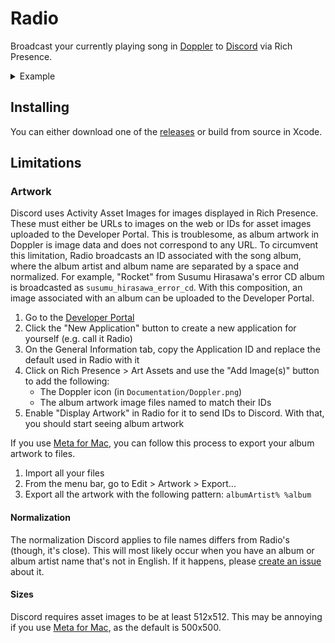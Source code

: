 # Radio

Broadcast your currently playing song in [Doppler](https://brushedtype.co/doppler/) to [Discord](https://discord.com/) via Rich Presence.

<details>
  <summary>Example</summary>
  
  <img src="Documentation/example.png">
</details>

## Installing

You can either download one of the [releases](https://github.com/KyleErhabor/Radio/releases) or build from source in Xcode.

## Limitations

### Artwork

Discord uses Activity Asset Images for images displayed in Rich Presence. These must either be URLs to images on the web or IDs for asset images uploaded to the Developer Portal. This is troublesome, as album artwork in Doppler is image data and does not correspond to any URL. To circumvent this limitation, Radio broadcasts an ID associated with the song album, where the album artist and album name are separated by a space and normalized. For example, "Rocket" from Susumu Hirasawa's error CD album is broadcasted as `susumu_hirasawa_error_cd`. With this composition, an image associated with an album can be uploaded to the Developer Portal.
1. Go to the [Developer Portal](https://discord.com/developers/applications)
2. Click the "New Application" button to create a new application for yourself (e.g. call it Radio)
3. On the General Information tab, copy the Application ID and replace the default used in Radio with it
4. Click on Rich Presence > Art Assets and use the "Add Image(s)" button to add the following:
    - The Doppler icon (in `Documentation/Doppler.png`)
    - The album artwork image files named to match their IDs
5. Enable "Display Artwork" in Radio for it to send IDs to Discord. With that, you should start seeing album artwork

If you use [Meta for Mac][meta], you can follow this process to export your album artwork to files.
1. Import all your files
2. From the menu bar, go to Edit > Artwork > Export...
2. Export all the artwork with the following pattern: `albumArtist% %album` 

#### Normalization

The normalization Discord applies to file names differs from Radio's (though, it's close). This will most likely occur when you have an album or album artist name that's not in English. If it happens, please [create an issue](https://github.com/KyleErhabor/Radio/issues/new) about it. 

#### Sizes

Discord requires asset images to be at least 512x512. This may be annoying if you use [Meta for Mac][meta], as the default is 500x500. 

[meta]: https://www.nightbirdsevolve.com/meta/

